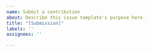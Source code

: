 ```yaml
---
name: Submit a contribution
about: Describe this issue template's purpose here.
title: "[Submission]"
labels: ''
assignees: ''

---
```




